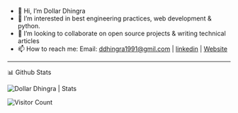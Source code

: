 - 👋 Hi, I’m Dollar Dhingra
- 👀 I’m interested in best engineering practices, web development & python.
- 💞️ I’m looking to collaborate on open source projects & writing technical articles
- 📫 How to reach me: Email: ddhingra1991@gmil.com | [linkedin](https://www.linkedin.com/in/dollardhingra) | [Website](https://dollardhingra.com)

---

<summary>📊 Github Stats</summary>

<p> <img src="https://github-readme-stats.vercel.app/api?username=dollardhingra&show_icons=true&theme=gotham" alt="Dollar Dhingra | Stats" />




 ![Visitor Count](https://profile-counter.glitch.me/{dollardhingra}/count.svg)

<!---
dollardhingra/dollardhingra is a ✨ special ✨ repository because its `README.md` (this file) appears on your GitHub profile.
You can click the Preview link to take a look at your changes.
--->
